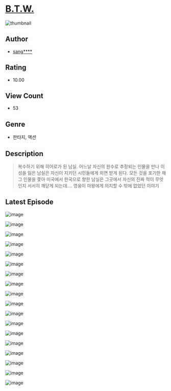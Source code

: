 # [B.T.W.](https://comic.naver.com/challenge/list?titleId=811338)
![thumbnail](https://image-comic.pstatic.net/user_contents_data/challenge_comic/2023/05/25/182608/upload_3991378272309227832_480x623.jpeg)

## Author
- [sang****](https://comic.naver.com/artistTitle?id=182608)

## Rating
- 10.00

## View Count
- 53

## Genre
- 판타지, 액션

## Description
> 복수하기 위해 히어로가 된 남실. 어느날 자신의 원수로 추정되는 인물을 만나 이성을 잃은 남실은 자신이 지키던 시민들에게 외면 받게 된다. 모든 것을 포기한 채 그 인물을 쫓아 미국에서 한국으로 향한 남실은 그곳에서 자신의 진짜 적이 무엇인지 서서히 깨닫게 되는데.... 영웅이 마왕에게 의지할 수 밖에 없었던 이야기


## Latest Episode
![image](https://image-comic.pstatic.net/user_contents_data/challenge_comic/2023/05/27/182608/upload_7149011848589041973.jpeg)

![image](https://image-comic.pstatic.net/user_contents_data/challenge_comic/2023/05/27/182608/upload_7221021948848137569.jpeg)

![image](https://image-comic.pstatic.net/user_contents_data/challenge_comic/2023/05/27/182608/upload_7378075111736763701.jpeg)

![image](https://image-comic.pstatic.net/user_contents_data/challenge_comic/2023/05/27/182608/upload_4134921702245348403.jpeg)

![image](https://image-comic.pstatic.net/user_contents_data/challenge_comic/2023/05/27/182608/upload_7004333517269708848.jpeg)

![image](https://image-comic.pstatic.net/user_contents_data/challenge_comic/2023/05/27/182608/upload_7005179011747111475.jpeg)

![image](https://image-comic.pstatic.net/user_contents_data/challenge_comic/2023/05/27/182608/upload_3691089345896462649.jpeg)

![image](https://image-comic.pstatic.net/user_contents_data/challenge_comic/2023/05/27/182608/upload_4135484664292192816.jpeg)

![image](https://image-comic.pstatic.net/user_contents_data/challenge_comic/2023/05/27/182608/upload_3559587953635700788.jpeg)

![image](https://image-comic.pstatic.net/user_contents_data/challenge_comic/2023/05/27/182608/upload_7305174157953939810.jpeg)

![image](https://image-comic.pstatic.net/user_contents_data/challenge_comic/2023/05/27/182608/upload_3703428259475841328.jpeg)

![image](https://image-comic.pstatic.net/user_contents_data/challenge_comic/2023/05/27/182608/upload_3762533615128492388.jpeg)

![image](https://image-comic.pstatic.net/user_contents_data/challenge_comic/2023/05/27/182608/upload_3919085176661358384.jpeg)

![image](https://image-comic.pstatic.net/user_contents_data/challenge_comic/2023/05/27/182608/upload_7364285011939713335.jpeg)

![image](https://image-comic.pstatic.net/user_contents_data/challenge_comic/2023/05/27/182608/upload_7292516605848085047.jpeg)

![image](https://image-comic.pstatic.net/user_contents_data/challenge_comic/2023/05/27/182608/upload_3846973710862201702.jpeg)

![image](https://image-comic.pstatic.net/user_contents_data/challenge_comic/2023/05/27/182608/upload_3486121691932143666.jpeg)

![image](https://image-comic.pstatic.net/user_contents_data/challenge_comic/2023/05/27/182608/upload_3762582877668521270.jpeg)
